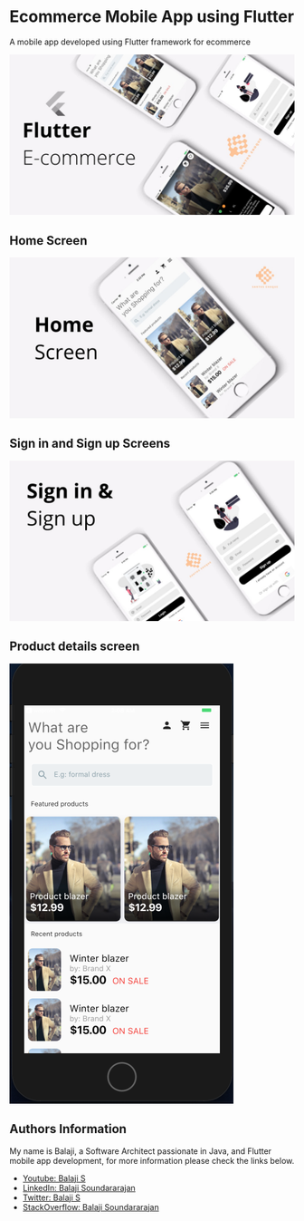 # Ecommerce Mobile App using Flutter 
A mobile app developed using Flutter framework for ecommerce 

<img src="images/flutter_ecommerce.jpg">

## Home Screen
<img src="images/home.jpg">

## Sign in and Sign up Screens
<img src="images/sign.jpg">

## Product details screen
<img src="images/img2.png">

## Authors Information
My name is Balaji, a Software Architect passionate in Java, and Flutter mobile app development, for more information please check the links below.

- [Youtube: Balaji S](https://www.youtube.com/channel/UCpQ6HYqozGCrSrJxT580tIQ)
- [LinkedIn: Balaji Soundararajan](https://www.linkedin.com/in/balaji-s-91820715)
- [Twitter: Balaji S](https://twitter.com/engineerbalaji)
- [StackOverflow: Balaji Soundararajan](https://stackoverflow.com/users/12459068/balaji-soundararajan)

